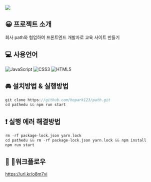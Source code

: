 <p>
<img src= "https://user-images.githubusercontent.com/67721631/177267482-77167076-456d-4af2-bb59-0ebdb1176d65.gif">
</p>

## 😀 프로젝트 소개
회사 path와 협업하여 프론트엔드 개발자로 교육 사이트 만들기

## 💻 사용언어
![JavaScript](https://img.shields.io/badge/javascript-%23323330.svg?style=for-the-badge&logo=javascript&logoColor=%23F7DF1E) ![CSS3](https://img.shields.io/badge/css3-%231572B6.svg?style=for-the-badge&logo=css3&logoColor=white) ![HTML5](https://img.shields.io/badge/html5-%23E34F26.svg?style=for-the-badge&logo=html5&logoColor=white)


## 🚘 설치방법 & 실행방법
```c
git clone https://github.com/hopark123/path.git 
cd pathedu && npm run start
```

## ❗ 실행 에러 해결방법
```c
rm -rf package-lock.json yarn.lock
cd pathedu && rm -rf package-lock.json yarn.lock && npm install
npm run start
```

## 📅 워크플로우
https://url.kr/o8m7vi
